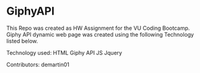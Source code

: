 # GiphyAPI
This Repo was created as HW Assignment for the VU Coding Bootcamp. Giphy API dynamic web page was created using the following Technology listed below.


Technology used: 
HTML
Giphy API 
JS 
Jquery 

Contributors: demartin01